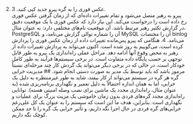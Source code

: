 2.  عکس فوری را به گره پیرو جدید کپی کنید. 3.  
پیرو به رهبر متصل می‌شود و تمام تغییرات داده‌ای که از زمان
گرفتن عکس فوری رخ داده است را درخواست می‌کند. این نیاز دارد که عکس فوری با یک موقعیت دقیق در
گزارش تکثیر رهبر مرتبط باشد. آن موقعیت نام‌های مختلفی دارد: به عنوان مثال، PostgreSQL آن را
شماره توالی گزارش می‌نامد، و MySQL آن را مختصات binlog می‌نامد. 4.  هنگامی که پیرو پس‌مانده تغییرات داده از زمان عکس فوری را پردازش کرده است، می‌گوییم
به روز شده است. اکنون می‌تواند به پردازش تغییرات داده از رهبر به محض وقوع آنها ادامه دهد. مراحل عملی راه‌اندازی یک پیرو به طور قابل توجهی بر حسب پایگاه داده متفاوت است. در برخی سیستم‌ها
فرآیند به طور کامل خودکار است، در حالی که در برخی دیگر می‌تواند یک گردش کار چند مرحله‌ای نسبتاً مرموز باشد که
باید توسط یک مدیر به صورت دستی انجام شود. ## مدیریت خرابی گره 
هر گره در سیستم می‌تواند از کار بیفتد، شاید به طور غیرمنتظره به دلیل یک خرابی، اما به همان اندازه احتمالاً به دلیل
تعمیر و نگهداری برنامه‌ریزی شده (به عنوان مثال، راه‌اندازی مجدد یک ماشین برای نصب وصله امنیتی هسته). توانایی
راه‌اندازی مجدد گره‌های فردی بدون زمان خاموشی یک مزیت بزرگ برای عملیات و نگهداری است.
بنابراین، هدف ما این است که سیستم را به عنوان یک کل علی‌رغم خرابی‌های گره فردی در حال اجرا نگه داریم، و
تأثیر خرابی یک گره را تا حد ممکن کوچک نگه داریم.